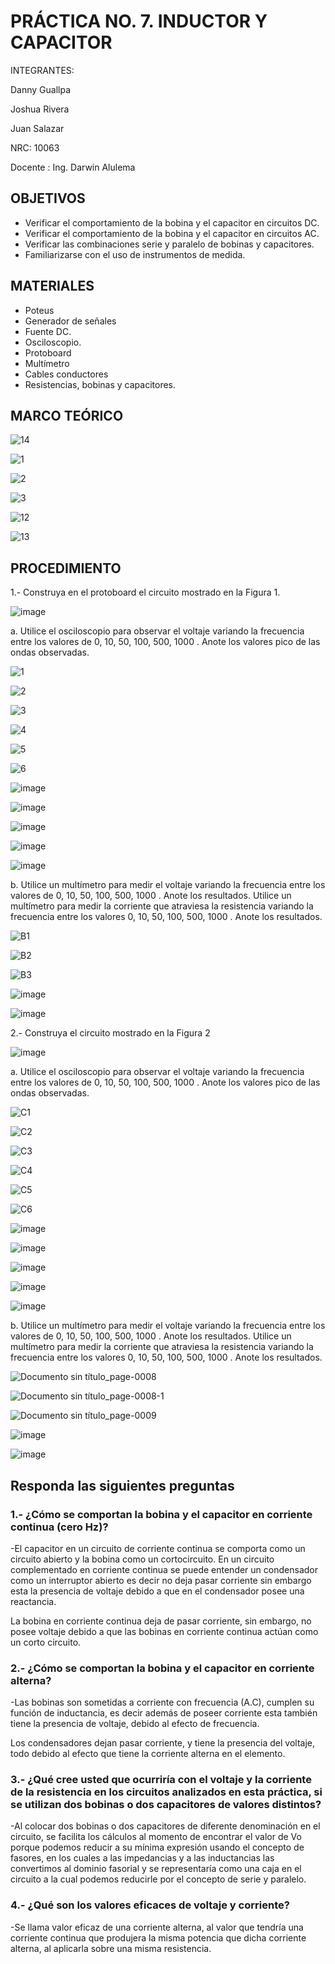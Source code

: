 # PRÁCTICA NO. 7. INDUCTOR Y CAPACITOR

INTEGRANTES:

Danny Guallpa

Joshua Rivera

Juan Salazar

NRC: 10063

Docente : Ing. Darwin Alulema

## OBJETIVOS 

- Verificar el comportamiento de la bobina y el capacitor en circuitos DC.
- Verificar el comportamiento de la bobina y el capacitor en circuitos AC.
- Verificar las combinaciones serie y paralelo de bobinas y capacitores.
- Familiarizarse con el uso de instrumentos de medida.

## MATERIALES

- Poteus
- Generador de señales
- Fuente DC.
- Osciloscopio.
- Protoboard
- Multímetro
- Cables conductores
- Resistencias, bobinas y capacitores.

## MARCO TEÓRICO

![14](https://user-images.githubusercontent.com/116693260/217032053-cf512dcc-d344-45aa-8beb-dee85b4aca60.jpg)

![1](https://user-images.githubusercontent.com/116693260/217032021-f8098299-67fb-4a68-a837-45ab74ef9181.jpg)

![2](https://user-images.githubusercontent.com/116693260/217032025-181b1362-0699-4dd8-a5d0-169de0e27b5f.jpg)

![3](https://user-images.githubusercontent.com/116693260/217032028-b05c7fa7-1b32-4a51-bff9-cce21f98781a.jpg)

![12](https://user-images.githubusercontent.com/116693260/217032099-ad5164b3-f05d-4242-8a68-246602752d3e.jpg)

![13](https://user-images.githubusercontent.com/116693260/217032104-a1ea939d-e6b5-4523-b873-b308be7f5c76.jpg)

## PROCEDIMIENTO

1.- Construya en el protoboard el circuito mostrado en la Figura 1.

![image](https://user-images.githubusercontent.com/116693260/217995753-0ac9b5b7-2b6a-4404-b31c-4a413360833a.png)

a. Utilice el osciloscopio para observar el voltaje  variando la frecuencia entre los
valores de 0, 10, 50, 100, 500, 1000 . Anote los valores pico de las ondas observadas.

![1](https://user-images.githubusercontent.com/116693260/217995336-20537562-a080-4cdb-a0bf-9689766ff205.jpg)

![2](https://user-images.githubusercontent.com/116693260/217995340-a8e3946e-7925-45ce-99d5-9ded4790dd99.jpg)

![3](https://user-images.githubusercontent.com/116693260/217995341-c88c8617-4da5-432d-bc5d-16ef3418fcc3.jpg)

![4](https://user-images.githubusercontent.com/116693260/217995342-e0c3a61f-b412-49e2-967b-cda6355ff44d.jpg)

![5](https://user-images.githubusercontent.com/116693260/217995343-5b85d59b-8ea3-4cc3-b25d-fae897be9974.jpg)

![6](https://user-images.githubusercontent.com/116693260/217995345-b110ace8-f539-4780-a87a-6efd3bc84d4b.jpg)

![image](https://user-images.githubusercontent.com/116821649/217996651-7e7e65d9-e715-4c0b-9199-7e72edd39ac4.png)

![image](https://user-images.githubusercontent.com/116821649/217996762-ae7ec448-0554-4d3c-8710-3419366c4866.png)

![image](https://user-images.githubusercontent.com/116821649/217996805-22f76b8d-9c89-450c-b46b-6b996e9c40ad.png)

![image](https://user-images.githubusercontent.com/117873786/217995931-bb73d115-ad3f-4426-b447-6c93ed1c1b77.png)

![image](https://user-images.githubusercontent.com/117873786/217996217-3a707b18-ec48-408a-8827-e362ddd763a8.png)

b. Utilice un multímetro para medir el voltaje  variando la frecuencia entre los valores
de 0, 10, 50, 100, 500, 1000 . Anote los resultados. Utilice un multímetro para medir la corriente que atraviesa la resistencia variando la
frecuencia entre los valores 0, 10, 50, 100, 500, 1000 . Anote los resultados.

![B1](https://user-images.githubusercontent.com/116693260/217996591-1c88ab8f-37c6-4774-af3e-79c3fa175b96.jpg)

![B2](https://user-images.githubusercontent.com/116693260/217996593-458dba0b-4ea0-4840-b3ab-cd6787591bf2.jpg)

![B3](https://user-images.githubusercontent.com/116693260/217996595-a3c44bbc-a4d8-4edb-b707-cd3684865012.jpg)

![image](https://user-images.githubusercontent.com/116821649/217997030-2e2f85c2-d7aa-4251-986a-9a5e5156c689.png)

![image](https://user-images.githubusercontent.com/117873786/217997121-1f6302b2-8a4c-4dd8-853e-52432ce8e16d.png)

2.- Construya el circuito mostrado en la Figura 2

![image](https://user-images.githubusercontent.com/116693260/217997281-3f84c2a7-799d-4596-9e67-b9a5c60c7ac1.png)

a. Utilice el osciloscopio para observar el voltaje  variando la frecuencia entre los
valores de 0, 10, 50, 100, 500, 1000 . Anote los valores pico de las ondas observadas.

![C1](https://user-images.githubusercontent.com/116693260/217997586-abf84e25-2b46-47b5-aa7e-bc3357c3623f.png)

![C2](https://user-images.githubusercontent.com/116693260/217997592-70e6aaf4-0f6c-4916-b26a-36dd8345dafd.png)

![C3](https://user-images.githubusercontent.com/116693260/217997593-07b30d1d-1fae-475b-b0fc-32b85869162c.png)

![C4](https://user-images.githubusercontent.com/116693260/217997596-c8c661d3-53ff-4add-9732-a456d9f1beca.png)

![C5](https://user-images.githubusercontent.com/116693260/217997597-c002405a-a80c-48b7-ad3b-2b266114247f.png)

![C6](https://user-images.githubusercontent.com/116693260/217997598-10925da0-f37b-49c2-96fc-4d037866143e.png)

![image](https://user-images.githubusercontent.com/116821649/217997795-0c5fe1fa-a34c-4f1a-ba37-fda2209576bd.png)

![image](https://user-images.githubusercontent.com/116821649/217997853-d44da068-2942-4966-86e8-6c01e049b939.png)

![image](https://user-images.githubusercontent.com/116821649/217997896-45608541-081c-4995-b6c5-0ec55989e50a.png)

![image](https://user-images.githubusercontent.com/117873786/217997486-947e8900-4ecc-4b2e-9273-ffe9bfc6e915.png)

![image](https://user-images.githubusercontent.com/117873786/217997563-594f3182-9ed9-4196-acbd-1020fd2fd8d7.png)

b. Utilice un multímetro para medir el voltaje  variando la frecuencia entre los valores
de 0, 10, 50, 100, 500, 1000 . Anote los resultados. Utilice un multímetro para medir la corriente que atraviesa la resistencia variando la
frecuencia entre los valores 0, 10, 50, 100, 500, 1000 . Anote los resultados.

![Documento sin título_page-0008](https://user-images.githubusercontent.com/116693260/217998137-9da3b9a3-1bbf-411a-a821-787e53822d84.jpg)

![Documento sin título_page-0008-1](https://user-images.githubusercontent.com/116693260/217998144-9cf1cc00-10ef-4b0a-a913-30e5bf16e443.jpg)

![Documento sin título_page-0009](https://user-images.githubusercontent.com/116693260/217998153-33828422-d81c-462a-b7fb-541eb9fa6e7d.jpg)

![image](https://user-images.githubusercontent.com/116821649/217998241-7f08d830-8557-4c8b-8377-a2ea6980b94c.png)

![image](https://user-images.githubusercontent.com/117873786/217998314-70d653ff-fbd4-4efa-b20a-63759100809a.png)

## Responda las siguientes preguntas 

### 1.- ¿Cómo se comportan la bobina y el capacitor en corriente continua (cero Hz)?
-El capacitor en un circuito de corriente continua se comporta como un circuito abierto y la bobina como un cortocircuito. En un circuito complementado en corriente continua se puede entender un condensador como un interruptor abierto es decir no deja pasar corriente sin embargo esta la presencia de voltaje debido a que en el condensador posee una reactancia.

La bobina en corriente continua deja de pasar corriente, sin embargo, no posee voltaje debido a que las bobinas en corriente continua actúan como un corto circuito.

### 2.- ¿Cómo se comportan la bobina y el capacitor en corriente alterna?
-Las bobinas son sometidas a corriente con frecuencia (A.C), cumplen su función de inductancia, es decir además de poseer corriente esta también tiene la presencia de voltaje, debido al efecto de frecuencia.

Los condensadores dejan pasar corriente, y tiene la presencia del voltaje, todo debido al efecto que tiene la corriente alterna en el elemento.

### 3.- ¿Qué cree usted que ocurriría con el voltaje y la corriente de la resistencia en los circuitos analizados en esta práctica, si se utilizan dos bobinas o dos capacitores de valores distintos?
-Al colocar dos bobinas o dos capacitores de diferente denominación en el circuito, se facilita los cálculos al momento de encontrar el valor de Vo porque podemos reducir a su mínima expresión usando el concepto de fasores, en los cuales a las impedancias y a las inductancias las convertimos al dominio fasorial y se representaría como una caja en el circuito a la cual podemos reducirle por el concepto de serie y paralelo.

### 4.- ¿Qué son los valores eficaces de voltaje y corriente?
-Se llama valor eficaz de una corriente alterna, al valor que tendría una corriente continua que produjera la misma potencia que dicha corriente alterna, al aplicarla sobre una misma resistencia.



